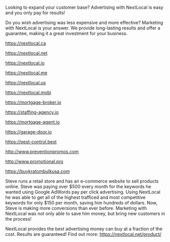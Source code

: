 Looking to expand your customer base? Advertising with NextLocal is easy and you only pay for results!

Do you wish advertising was less expensive and more effective? Marketing with NextLocal is your answer.
We provide long-lasting results and offer a guarantee, making it a great investment for your business.

https://nextlocal.ca

https://nextlocal.net

https://nextlocal.io

https://nextlocal.me

https://nextlocal.us

https://nextlocal.mobi

https://mortgage-broker.io

https://staffing-agency.io

https://mortgage-agent.io

https://garage-door.io

https://pest-control.best

http://www.preventionpromos.com

http://www.promotional.pro

https://buykratombulkusa.com

Steve runs a retail store and has an e-commerce website to sell products online. Steve was paying over $500 every month for the keywords he wanted using Google AdWords pay per click advertising. Using NextLocal he was able to get all of the highest trafficed and most competitive keywords for only $150 per month, saving him hundreds of dollars. Now, Steve is making more conversions than ever before. Marketing with NextLocal was not only able to save him money, but bring new customers in the process!

NextLocal provides the best advertising money can buy at a fraction of the cost. Results are guaranteed! Find out more: https://nextlocal.net/product/
